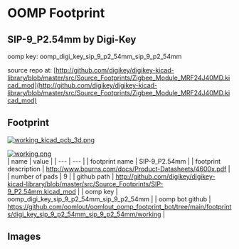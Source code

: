 # OOMP Footprint  
## SIP-9_P2.54mm  by Digi-Key  
  
oomp key: oomp_digi_key_sip_9_p2_54mm_sip_9_p2_54mm  
  
source repo at: [http://github.com/digikey/digikey-kicad-library/blob/master/src/Source_Footprints/Zigbee_Module_MRF24J40MD.kicad_mod](http://github.com/digikey/digikey-kicad-library/blob/master/src/Source_Footprints/Zigbee_Module_MRF24J40MD.kicad_mod)  
## Footprint  
  
[![working_kicad_pcb_3d.png](working_kicad_pcb_3d_600.png)](working_kicad_pcb_3d.png)  
  
[![working.png](working_600.png)](working.png)  
| name | value | 
| --- | --- | 
| footprint name | SIP-9_P2.54mm | 
| footprint description | http://www.bourns.com/docs/Product-Datasheets/4600x.pdf | 
| number of pads | 9 | 
| github path | http://github.com/digikey/digikey-kicad-library/blob/master/src/Source_Footprints/SIP-9_P2.54mm.kicad_mod | 
| oomp key | oomp_digi_key_sip_9_p2_54mm_sip_9_p2_54mm | 
| oomp bot github | https://github.com/oomlout/oomlout_oomp_footprint_bot/tree/main/footprints/digi_key_sip_9_p2_54mm_sip_9_p2_54mm/working | 
## Images  
